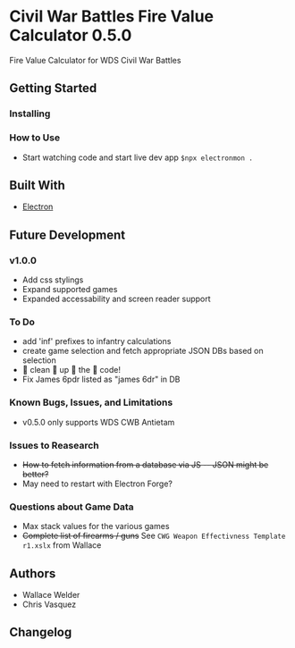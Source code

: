# Civil War Battles Fire Value Calculator 0.5.0

Fire Value Calculator for WDS Civil War Battles

## Getting Started

### Installing

### How to Use

- Start watching code and start live dev app
  `$npx electronmon .`

## Built With

- [Electron](https://www.npmjs.com/package/electron)

## Future Development

### v1.0.0

- Add css stylings
- Expand supported games
- Expanded accessability and screen reader support

### To Do

- add 'inf' prefixes to infantry calculations
- create game selection and fetch appropriate JSON DBs based on selection
- 👏 clean 👏 up 👏 the 👏 code!
- Fix James 6pdr listed as "james 6dr" in DB

### Known Bugs, Issues, and Limitations

- v0.5.0 only supports WDS CWB Antietam

### Issues to Reasearch

- ~~How to fetch information from a database via JS -- JSON might be better?~~
- May need to restart with Electron Forge?

### Questions about Game Data

- Max stack values for the various games
- ~~Complete list of firearms / guns~~ See `CWG Weapon Effectivness Template r1.xslx` from Wallace

## Authors

- Wallace Welder
- Chris Vasquez

## Changelog
